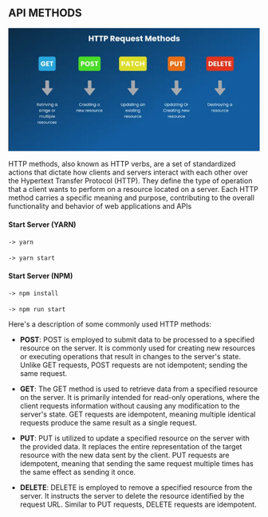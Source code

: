 ## API METHODS

![api-methods](api-methods.png)

HTTP methods, also known as HTTP verbs, are a set of standardized actions that dictate how clients and servers interact with each other over the Hypertext Transfer Protocol (HTTP). They define the type of operation that a client wants to perform on a resource located on a server. Each HTTP method carries a specific meaning and purpose, contributing to the overall functionality and behavior of web applications and APIs

#### Start Server (YARN)
```
-> yarn

-> yarn start
```

#### Start Server (NPM)
```
-> npm install

-> npm run start
```

 Here's a description of some commonly used HTTP methods:
 
* **POST**: POST is employed to submit data to be processed to a specified resource on the server. It is commonly used for creating new resources or executing operations that result in changes to the server's state. Unlike GET requests, POST requests are not idempotent; sending the same request.
  
* **GET**: The GET method is used to retrieve data from a specified resource on the server. It is primarily intended for read-only operations, where the client requests information without causing any modification to the server's state. GET requests are idempotent, meaning multiple identical requests produce the same result as a single request.

* **PUT**: PUT is utilized to update a specified resource on the server with the provided data. It replaces the entire representation of the target resource with the new data sent by the client. PUT requests are idempotent, meaning that sending the same request multiple times has the same effect as sending it once.

* **DELETE**: DELETE is employed to remove a specified resource from the server. It instructs the server to delete the resource identified by the request URL. Similar to PUT requests, DELETE requests are idempotent.